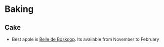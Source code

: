# Baking #

## Cake ##

- Best apple is [Belle de Boskoop](http://en.wikipedia.org/wiki/Belle_de_Boskoop). Its available from November to February
